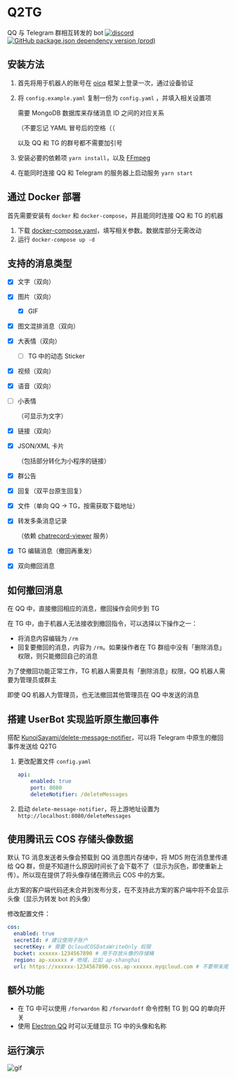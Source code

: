 # Q2TG
QQ 与 Telegram 群相互转发的 bot
[![discord](https://img.shields.io/static/v1?label=chat&message=discord&color=7289da&logo=discord)](https://discord.gg/gKnU7BARzv)
[![GitHub package.json dependency version (prod)](https://img.shields.io/github/package-json/dependency-version/clansty/Q2TG/oicq)](https://github.com/takayama-lily/oicq)

## 安装方法

1. 首先将用于机器人的账号在 [oicq](https://github.com/takayama-lily/oicq) 框架上登录一次，通过设备验证

2. 将 `config.example.yaml` 复制一份为 `config.yaml` ，并填入相关设置项

   需要 MongoDB 数据库来存储消息 ID 之间的对应关系

   （不要忘记 YAML 冒号后的空格（（
   
   以及 QQ 和 TG 的群号都不需要加引号

3. 安装必要的依赖项 `yarn install`，以及 [FFmpeg](https://www.ffmpeg.org/)

4. 在能同时连接 QQ 和 Telegram 的服务器上启动服务 `yarn start`

## 通过 Docker 部署

首先需要安装有 `docker` 和 `docker-compose`，并且能同时连接 QQ 和 TG 的机器

1. 下载 [docker-compose.yaml](./docker-compose.yaml)，填写相关参数。数据库部分无需改动
2. 运行 `docker-compose up -d`

## 支持的消息类型

- [x] 文字（双向）

- [x] 图片（双向）

  - [x] GIF

- [x] 图文混排消息（双向）

- [x] 大表情（双向）

  - [ ] TG 中的动态 Sticker

- [x] 视频（双向）

- [x] 语音（双向）

- [ ] 小表情

  （可显示为文字）

- [x] 链接（双向）

- [x] JSON/XML 卡片

  （包括部分转化为小程序的链接）

- [x] 群公告

- [x] 回复（双平台原生回复）

- [x] 文件（单向 QQ -> TG，按需获取下载地址）

- [x] 转发多条消息记录

  （依赖 [chatrecord-viewer](https://github.com/Clansty/chatrecord-viewer) 服务）

- [x] TG 编辑消息（撤回再重发）

- [x] 双向撤回消息

## 如何撤回消息

在 QQ 中，直接撤回相应的消息，撤回操作会同步到 TG

在 TG 中，由于机器人无法接收到撤回指令，可以选择以下操作之一：

- 将消息内容编辑为 `/rm`
- 回复要撤回的消息，内容为 `/rm`。如果操作者在 TG 群组中没有「删除消息」权限，则只能撤回自己的消息

为了使撤回功能正常工作，TG 机器人需要具有「删除消息」权限，QQ 机器人需要为管理员或群主

即使 QQ 机器人为管理员，也无法撤回其他管理员在 QQ 中发送的消息

## 搭建 UserBot 实现监听原生撤回事件

搭配 [KunoiSayami/delete-message-notifier](https://github.com/KunoiSayami/delete-message-notifier)，可以将 Telegram 中原生的撤回事件发送给 Q2TG

1. 更改配置文件 `config.yaml`

   ```yaml
   api:
       enabled: true
       port: 8080
       deleteNotifier: /deleteMessages
   ```
   
2. 启动 `delete-message-notifier`，将上游地址设置为 `http://localhost:8080/deleteMessages`

## 使用腾讯云 COS 存储头像数据

默认 TG 消息发送者头像会预载到 QQ 消息图片存储中，将 MD5 附在消息里传递给 QQ 群，但是不知道什么原因时间长了会下载不了（显示为灰色，即使重新上传）。所以现在提供了将头像存储在腾讯云 COS 中的方案。

此方案的客户端代码还未合并到发布分支，在不支持此方案的客户端中将不会显示头像（显示为转发 bot 的头像）

修改配置文件：
```yaml
cos:
  enabled: true
  secretId: # 建议使用子账户
  secretKey: # 需要 QcloudCOSDataWriteOnly 权限
  bucket: xxxxxx-1234567890 # 用于存放头像的存储桶
  region: ap-xxxxxx # 地域，比如 ap-shanghai
  url: https://xxxxxx-1234567890.cos.ap-xxxxxx.myqcloud.com # 不要带末尾的 /
```

## 额外功能

- 在 TG 中可以使用 `/forwardon` 和 `/forwardoff` 命令控制 TG 到 QQ 的单向开关
- 使用 [Electron QQ](https://github.com/Clansty/electron-qq) 时可以无缝显示 TG 中的头像和名称

## 运行演示

![gif](https://user-images.githubusercontent.com/18461360/127771641-7195f752-52a9-49cd-98a0-80dc5f6bbe64.gif)

